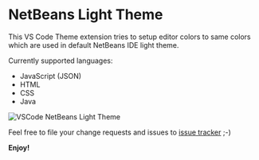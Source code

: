 # NetBeans Light Theme

This VS Code Theme extension tries to setup editor colors to same colors which are used in default NetBeans IDE light theme.

Currently supported languages:
- JavaScript (JSON)
- HTML
- CSS
- Java

![VSCode NetBeans Light Theme](https://s7.postimg.org/bjsp0cvaj/vscode_netbeans_light_theme.png)

Feel free to file your change requests and issues to [issue tracker](https://github.com/obrejla/vscode-netbeans-light-theme/issues) ;-)

**Enjoy!**